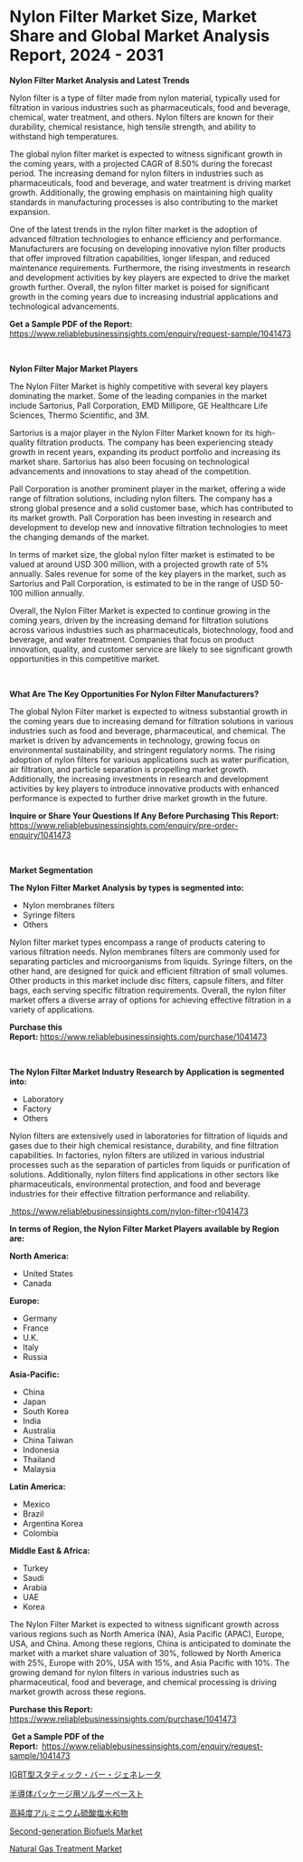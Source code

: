 <p><h1>Nylon Filter Market Size, Market Share and Global Market Analysis Report, 2024 - 2031</h1></p><p><strong>Nylon Filter Market Analysis and Latest Trends</strong></p>
<p><p>Nylon filter is a type of filter made from nylon material, typically used for filtration in various industries such as pharmaceuticals, food and beverage, chemical, water treatment, and others. Nylon filters are known for their durability, chemical resistance, high tensile strength, and ability to withstand high temperatures.</p><p>The global nylon filter market is expected to witness significant growth in the coming years, with a projected CAGR of 8.50% during the forecast period. The increasing demand for nylon filters in industries such as pharmaceuticals, food and beverage, and water treatment is driving market growth. Additionally, the growing emphasis on maintaining high quality standards in manufacturing processes is also contributing to the market expansion.</p><p>One of the latest trends in the nylon filter market is the adoption of advanced filtration technologies to enhance efficiency and performance. Manufacturers are focusing on developing innovative nylon filter products that offer improved filtration capabilities, longer lifespan, and reduced maintenance requirements. Furthermore, the rising investments in research and development activities by key players are expected to drive the market growth further. Overall, the nylon filter market is poised for significant growth in the coming years due to increasing industrial applications and technological advancements.</p></p>
<p><strong>Get a Sample PDF of the Report:&nbsp;</strong> <a href="https://www.reliablebusinessinsights.com/enquiry/request-sample/1041473">https://www.reliablebusinessinsights.com/enquiry/request-sample/1041473</a></p>
<p>&nbsp;</p>
<p><strong>Nylon Filter Major Market Players</strong></p>
<p><p>The Nylon Filter Market is highly competitive with several key players dominating the market. Some of the leading companies in the market include Sartorius, Pall Corporation, EMD Millipore, GE Healthcare Life Sciences, Thermo Scientific, and 3M.</p><p>Sartorius is a major player in the Nylon Filter Market known for its high-quality filtration products. The company has been experiencing steady growth in recent years, expanding its product portfolio and increasing its market share. Sartorius has also been focusing on technological advancements and innovations to stay ahead of the competition.</p><p>Pall Corporation is another prominent player in the market, offering a wide range of filtration solutions, including nylon filters. The company has a strong global presence and a solid customer base, which has contributed to its market growth. Pall Corporation has been investing in research and development to develop new and innovative filtration technologies to meet the changing demands of the market.</p><p>In terms of market size, the global nylon filter market is estimated to be valued at around USD 300 million, with a projected growth rate of 5% annually. Sales revenue for some of the key players in the market, such as Sartorius and Pall Corporation, is estimated to be in the range of USD 50-100 million annually.</p><p>Overall, the Nylon Filter Market is expected to continue growing in the coming years, driven by the increasing demand for filtration solutions across various industries such as pharmaceuticals, biotechnology, food and beverage, and water treatment. Companies that focus on product innovation, quality, and customer service are likely to see significant growth opportunities in this competitive market.</p></p>
<p>&nbsp;</p>
<p><strong>What Are The Key Opportunities For Nylon Filter Manufacturers?</strong></p>
<p><p>The global Nylon Filter market is expected to witness substantial growth in the coming years due to increasing demand for filtration solutions in various industries such as food and beverage, pharmaceutical, and chemical. The market is driven by advancements in technology, growing focus on environmental sustainability, and stringent regulatory norms. The rising adoption of nylon filters for various applications such as water purification, air filtration, and particle separation is propelling market growth. Additionally, the increasing investments in research and development activities by key players to introduce innovative products with enhanced performance is expected to further drive market growth in the future.</p></p>
<p><strong>Inquire or Share Your Questions If Any Before Purchasing This Report:</strong> <a href="https://www.reliablebusinessinsights.com/enquiry/pre-order-enquiry/1041473">https://www.reliablebusinessinsights.com/enquiry/pre-order-enquiry/1041473</a></p>
<p>&nbsp;</p>
<p><strong>Market Segmentation</strong></p>
<p><strong>The Nylon Filter Market Analysis by types is segmented into:</strong></p>
<p><ul><li>Nylon membranes filters</li><li>Syringe filters</li><li>Others</li></ul></p>
<p><p>Nylon filter market types encompass a range of products catering to various filtration needs. Nylon membranes filters are commonly used for separating particles and microorganisms from liquids. Syringe filters, on the other hand, are designed for quick and efficient filtration of small volumes. Other products in this market include disc filters, capsule filters, and filter bags, each serving specific filtration requirements. Overall, the nylon filter market offers a diverse array of options for achieving effective filtration in a variety of applications.</p></p>
<p><strong>Purchase this Report:&nbsp;</strong><a href="https://www.reliablebusinessinsights.com/purchase/1041473">https://www.reliablebusinessinsights.com/purchase/1041473</a></p>
<p>&nbsp;</p>
<p><strong>The Nylon Filter Market Industry Research by Application is segmented into:</strong></p>
<p><ul><li>Laboratory</li><li>Factory</li><li>Others</li></ul></p>
<p><p>Nylon filters are extensively used in laboratories for filtration of liquids and gases due to their high chemical resistance, durability, and fine filtration capabilities. In factories, nylon filters are utilized in various industrial processes such as the separation of particles from liquids or purification of solutions. Additionally, nylon filters find applications in other sectors like pharmaceuticals, environmental protection, and food and beverage industries for their effective filtration performance and reliability.</p></p>
<p><a href="https://www.reliablebusinessinsights.com/nylon-filter-r1041473">&nbsp;https://www.reliablebusinessinsights.com/nylon-filter-r1041473</a></p>
<p><strong>In terms of Region, the Nylon Filter Market Players available by Region are:</strong></p>
<p>
    <p> <strong> North America: </strong>
        <ul>
            <li>United States</li>
            <li>Canada</li>
        </ul>
        </p> 
    <p> <strong> Europe: </strong>
        <ul>
            <li>Germany</li>
            <li>France</li>
            <li>U.K.</li>
            <li>Italy</li>
            <li>Russia</li>
        </ul>
        </p> 
    <p> <strong> Asia-Pacific: </strong>
        <ul>
            <li>China</li>
            <li>Japan</li>
            <li>South Korea</li>
            <li>India</li>
            <li>Australia</li>
            <li>China Taiwan</li>
            <li>Indonesia</li>
            <li>Thailand</li>
            <li>Malaysia</li>
        </ul>
        </p> 
    <p> <strong> Latin America: </strong>
        <ul>
            <li>Mexico</li>
            <li>Brazil</li>
            <li>Argentina Korea</li>
            <li>Colombia</li>
        </ul>
        </p> 
    <p> <strong> Middle East & Africa: </strong>
        <ul>
            <li>Turkey</li>
            <li>Saudi</li>
            <li>Arabia</li>
            <li>UAE</li>
            <li>Korea</li>
        </ul>
    </p>
    </p>
<p><p>The Nylon Filter Market is expected to witness significant growth across various regions such as North America (NA), Asia Pacific (APAC), Europe, USA, and China. Among these regions, China is anticipated to dominate the market with a market share valuation of 30%, followed by North America with 25%, Europe with 20%, USA with 15%, and Asia Pacific with 10%. The growing demand for nylon filters in various industries such as pharmaceutical, food and beverage, and chemical processing is driving market growth across these regions.</p></p>
<p><strong>Purchase this Report: </strong><a href="https://www.reliablebusinessinsights.com/purchase/1041473">https://www.reliablebusinessinsights.com/purchase/1041473</a></p>
<p>&nbsp;<strong>Get a Sample PDF of the Report:&nbsp;&nbsp;</strong><a href="https://www.reliablebusinessinsights.com/enquiry/request-sample/1041473">https://www.reliablebusinessinsights.com/enquiry/request-sample/1041473</a></p>
<p><strong></strong></p>
<p><p><a href="https://medium.com/@hmjvxcbc3/%E5%9C%B0%E7%90%83igbt%E3%82%BF%E3%82%A4%E3%83%97%E9%9D%99%E7%9A%84var%E3%82%B8%E3%82%A7%E3%83%8D%E3%83%AC%E3%83%BC%E3%82%BF%E3%81%AE%E5%B8%82%E5%A0%B4%E3%82%BB%E3%82%AF%E3%82%BF-%E7%A8%AE%E9%A1%9E-%E3%82%A2%E3%83%97%E3%83%AA%E3%82%B1%E3%83%BC%E3%82%B7%E3%83%A7%E3%83%B3-%E5%B8%82%E5%A0%B4%E3%83%97%E3%83%AC%E3%82%A4%E3%83%A4%E3%83%BC%E3%81%AE%E6%88%A6%E7%95%A5-%E5%9C%B0%E5%9F%9F%E3%81%94%E3%81%A8%E3%81%AE%E6%88%90%E9%95%B7%E3%81%AE%E8%A6%8B%E9%80%9A%E3%81%97-%E3%81%8A%E3%82%88%E3%81%B3%E5%B0%86%E6%9D%A5%E3%81%AE%E4%BA%88%E6%B8%AC-2024%E5%B9%B4-2031%E5%B9%B4-1921c003b84d">IGBT型スタティック・バー・ジェネレータ</a></p><p><a href="https://medium.com/@rcabello548791/%E5%8D%8A%E5%B0%8E%E4%BD%93%E3%83%91%E3%83%83%E3%82%B1%E3%83%BC%E3%82%B8%E3%83%B3%E3%82%B0%E3%81%AB%E4%BD%BF%E7%94%A8%E3%81%95%E3%82%8C%E3%82%8B%E3%81%AF%E3%82%93%E3%81%A0%E3%83%9A%E3%83%BC%E3%82%B9%E3%83%88%E5%B8%82%E5%A0%B4%E3%81%AE%E5%B1%95%E6%9C%9B-%E5%AE%8C%E5%85%A8%E3%81%AA%E7%94%A3%E6%A5%AD%E5%88%86%E6%9E%90-2024%E5%B9%B4%E3%81%8B%E3%82%892031%E5%B9%B4%E3%81%BE%E3%81%A7-b930ecd7a23d">半導体パッケージ用ソルダーペースト</a></p><p><a href="https://github.com/KaydenJohns1964/Market-Research-Report-List-2/blob/main/1657523151941.md">高純度アルミニウム硫酸塩水和物</a></p><p><a href="https://github.com/alexxisgm/Market-Research-Report-List-1/blob/main/second-generation-biofuels-market.md">Second-generation Biofuels Market</a></p><p><a href="https://github.com/sifatuddin25/Market-Research-Report-List-1/blob/main/natural-gas-treatment-market.md">Natural Gas Treatment Market</a></p></p>